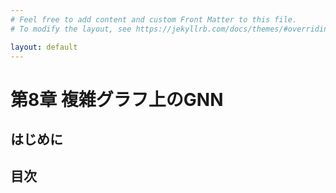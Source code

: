 ```yaml
---
# Feel free to add content and custom Front Matter to this file.
# To modify the layout, see https://jekyllrb.com/docs/themes/#overriding-theme-defaults

layout: default
---
```

<h1>第8章 複雑グラフ上のGNN</h1>

<h2>はじめに</h2>

<h2>目次</h2>
